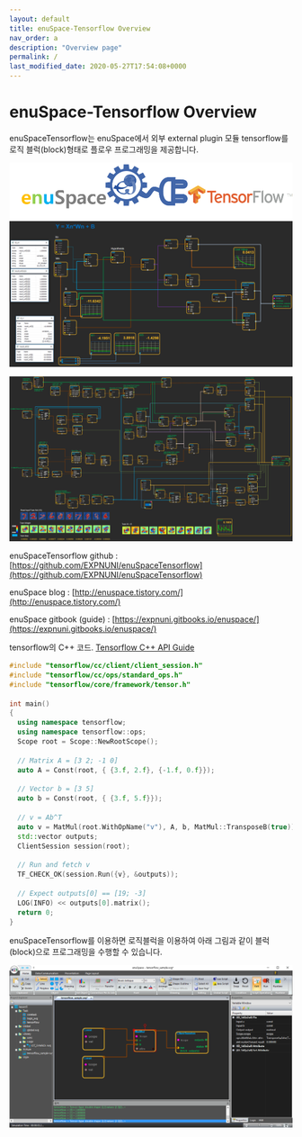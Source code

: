 ```yaml
---
layout: default
title: enuSpace-Tensorflow Overview
nav_order: a
description: "Overview page"
permalink: /
last_modified_date: 2020-05-27T17:54:08+0000
---
```


# enuSpace-Tensorflow Overview

enuSpaceTensorflow는 enuSpace에서 외부 external plugin 모듈 tensorflow를 로직 블럭\(block\)형태로 플로우 프로그래밍을 제공합니다.

![](/assets/enuSpaceTensorflow_plugin.png)![](/assets/enuspace_tensorflow_runtime.png)

![](/assets/enuspace-tensorflow-mnist-train.png)

enuSpaceTensorflow github : [https://github.com/EXPNUNI/enuSpaceTensorflow](https://github.com/EXPNUNI/enuSpaceTensorflow)

enuSpace blog : [http://enuspace.tistory.com/](http://enuspace.tistory.com/)

enuSpace gitbook \(guide\) : [https://expnuni.gitbooks.io/enuspace/](https://expnuni.gitbooks.io/enuspace/)

tensorflow의 C++ 코드. [Tensorflow C++ API Guide](https://www.tensorflow.org/api_guides/cc/guide)

```cpp
#include "tensorflow/cc/client/client_session.h"
#include "tensorflow/cc/ops/standard_ops.h"
#include "tensorflow/core/framework/tensor.h"

int main() 
{
  using namespace tensorflow;
  using namespace tensorflow::ops;
  Scope root = Scope::NewRootScope();

  // Matrix A = [3 2; -1 0]
  auto A = Const(root, { {3.f, 2.f}, {-1.f, 0.f}});

  // Vector b = [3 5]
  auto b = Const(root, { {3.f, 5.f}});

  // v = Ab^T
  auto v = MatMul(root.WithOpName("v"), A, b, MatMul::TransposeB(true));
  std::vector outputs;
  ClientSession session(root);

  // Run and fetch v
  TF_CHECK_OK(session.Run({v}, &outputs));

  // Expect outputs[0] == [19; -3]
  LOG(INFO) << outputs[0].matrix();
  return 0;
}
```

enuSpaceTensorflow를 이용하면 로직블럭을 이용하여 아래 그림과 같이 블럭\(block\)으로 프로그래밍을 수행할 수 있습니다.

![](/assets/enuSpaceTensorflow.png)


